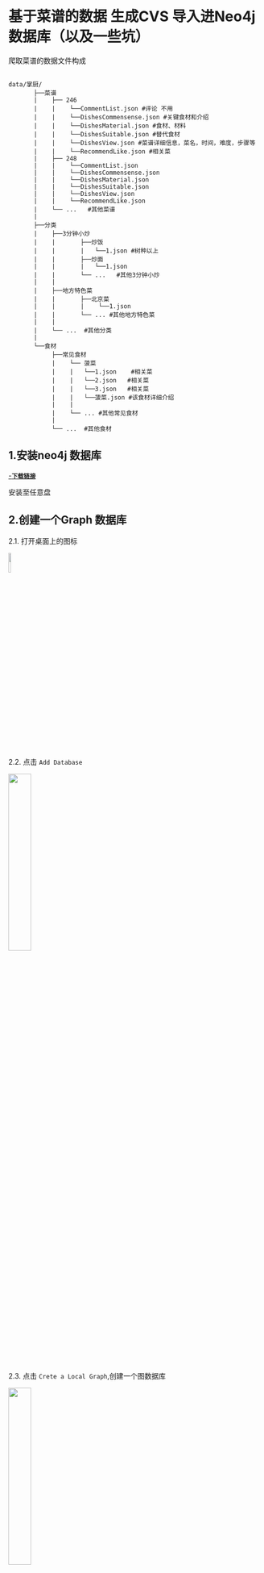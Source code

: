 # 基于菜谱的数据 生成CVS 导入进Neo4j 数据库（以及一些坑）

爬取菜谱的数据文件构成

```bashrc

data/掌厨/
       ├──菜谱
       |    ├── 246
       |    |    └──CommentList.json #评论 不用
       |    |    └──DishesCommensense.json #关键食材和介绍
       |    |    └──DishesMaterial.json #食材、材料
       |    |    └──DishesSuitable.json #替代食材
       |    |    └──DishesView.json #菜谱详细信息，菜名，时间，难度，步骤等
       |    |    └──RecommendLike.json #相关菜
       |    ├── 248
       |    |    └──CommentList.json
       |    |    └──DishesCommensense.json
       |    |    └──DishesMaterial.json
       |    |    └──DishesSuitable.json
       |    |    └──DishesView.json
       |    |    └──RecommendLike.json
       |    └── ...   #其他菜谱
       |
       ├──分类
       |    ├──3分钟小炒
       |    |       ├──炒饭
       |    |       |   └──1.json #树种以上
       |    |       ├──炒面
       |    |       |   └──1.json
       |    |       └── ...   #其他3分钟小炒
       |    |
       |    ├──地方特色菜
       |    |       ├──北京菜
       |    |       |    └──1.json
       |    |       └── ... #其他地方特色菜
       |    |
       |    └── ...  #其他分类
       |
       └──食材   
            ├──常见食材
            |    └── 菠菜
            |    |   └──1.json    #相关菜
            |    |   └──2.json   #相关菜
            |    |   └──3.json   #相关菜
            |    |   └──菠菜.json #该食材详细介绍
            |    |
            |    └── ... #其他常见食材
            |
            └── ...  #其他食材
```
## 1.安装neo4j 数据库
[-**`下载链接`**](https://neo4j.com/download/)<br>

安装至任意盘

## 2.创建一个Graph 数据库
2.1. 打开桌面上的图标
<p align="left">
    <img width="10%" src="image/1.png" style="max-width:10%;">
    </a>
</p>

2.2. 点击 `Add Database`

<p align="left">
    <img width="30%" src="image/2.jpg" style="max-width:30%;">
    </a>
</p>

2.3. 点击 `Crete a Local Graph`,创建一个图数据库

<p align="left">
    <img width="30%" src="image/3.jpg" style="max-width:30%;">
    </a>
</p>


2.4. 输入Name 和 Password, 一般默认Name 为Graph Password 为neo4j或者admin， 密码非常重要，链接数据库时需要密码

<p align="left">
    <img width="30%" src="image/4.jpg" style="max-width:30%;">
    </a>
</p>

2.5. 启动Grph， 点击`Start`, 即启动完成

<p align="left">
    <img width="30%" src="image/5.jpg" style="max-width:30%;">
    </a>
</p>

## 3.数据导入
<p align="left">
    <img width="100%" src="image/6.png" style="max-width:100%;">
    </a>
</p>

经过对比，neo4j的官方命令`neo4j-import`最为强大，速度非常快。接下来我们使用两种方法导入数据：

1.使用Python 文件进行导入

**优点**：对于熟悉python的同学操作更容易理解

**缺点**：速度慢，其本质使用的是和表格中的`create`，经过测试，15,000个菜谱数据导入耗费2个小时左右。建议小规模数据使用

2.使用`neo4j-import`命令导入

**缺点**：步骤繁琐复杂,每一次导入需要情况数据库（即只能导入一次，没有找到追加的方法）

**优点**：速度快，相同的数据30秒导入完成

## 3.1 Python 导入

`知识图谱整理.py、build_medicalgraph.py`实施。该文件由刘焕勇老师[-**`QASystemOnMedicalKG`**](https://github.com/liuhuanyong/QASystemOnMedicalKG)修改而来。

### 3.1.1 生成json格式
先试用`知识图谱整理.py`将数据导入，生成一个字典，每行一个字典，将字典按行写入json文件中:
```bashrc
{"名称": "西式凤尾虾", "难度": "一般", "味道": "甜", "时间": "3分钟", "简介": "这道西式凤尾虾外型别致，带有一点小情调，给人带来惊喜，给平淡的生活增添一份精致。其实操作也非常简单，在家做一做，给心爱的人送上你的心意吧。", "推荐指数": "0", "介绍": "淡淡的情丝", "同意指数": "2543", "标签": ["拌", "厨师", "土豆", "益气补血", "虾"], "步骤": "1.洗净的生菜去梗，把菜叶切成丝。2.洗净的苹果去皮，去核，切瓣，切成小块。3.洗净的西红柿切瓣，切成小块。4.去皮洗净的土豆，切薄片，切成细丝。5.放入装有清水的碗中浸泡。6.将带尾洗净的虾仁切开背部，切断虾筋。7.虾仁加少许盐、味精、水淀粉拌匀，加少许吉士粉拌匀。8.撒上生粉，裹匀。9.热锅注油，烧至五成热，放入土豆丝，搅散。10.炸至金黄色捞出。11.锅中的油烧至五成热，倒入虾仁，炸约2分钟。12.将炸好的虾仁捞出。13.将苹果倒入碗中，加西红柿，再加沙拉酱、炼奶拌匀。14.把拌好的苹果、西红柿盛入盘中央，把生菜叶围在四周。15.取一小碗，加沙拉酱、炼奶拌匀。16.将炸好的虾仁裹上拌好的沙拉炼奶酱。17.再裹上炸好的土豆丝。18.摆盘即可。", "食材": "虾仁：150克;\n土豆：250克;\n苹果：50克;\n西红柿：50克;\n生菜：100克;\n盐：3克;\n水淀粉：10毫升;\n生粉：3克;\n味精：3克;\n沙拉酱：85克;\n炼奶：40克;\n食用油、吉士粉：各适量;\n", "关键食材介绍": "土豆富含糖类、蛋白质、脂肪、维生素和多种矿物质，性平味甘，具有和胃调中、益气健脾、强身益肾、消炎、活血消肿等功效，可辅助治疗消化不良、习惯性便秘、神疲乏力、慢性胃痛、关节疼痛、皮肤湿疹等症。", "提示": "切好的虾仁可以放到清水中清洗，以洗去虾筋。"}
{"名称": "奥尔良风味披萨", "难度": "一般", "味道": "咸", "时间": "85分钟", "简介": "美味的新奥尔良披萨，带着欧式的浪漫情怀，又有着新大陆的香辣口感，肉与蔬菜的完美搭配。", "推荐指数": "0", "介绍": "披萨的完美搭配", "同意指数": "1781", "标签": ["下午茶", "烤", "玉米", "咸", "披萨"], "步骤": "1.高筋面粉倒入案台上，用刮板开窝。2.加入水、白糖，搅匀。3.加入酵母、盐，搅匀。4.放入鸡蛋，搅散。5.刮入高筋面粉，混合均匀。6.倒入黄奶油，混匀。7.将混合物搓揉至纯滑面团。8.取一半面团，用擀面杖均匀擀成圆饼状面皮。9.将面皮放入披萨圆盘中，稍加修整，使面皮与披萨圆盘完整贴合。10.用叉子在面皮上均匀地扎出小孔。11.处理好的面皮放置常温下发酵1小时。12.发酵好的面皮上撒入玉米粒。13.加上洋葱丝。14.放入青椒粒、红彩椒粒。15.加入瘦肉丝。16.撒上芝士丁，披萨生坯制成。17.预热烤箱，温度调至上下火200℃。18.将装有披萨生坯的披萨圆盘放入预热好的烤箱中，烤10分钟至熟。19.取出烤好的披萨即可。", "食材": "披萨面皮部分：高筋面粉：200克;\n酵母：3克;\n黄奶油：20克;\n水：80毫升;\n盐：1克;\n白糖：10克;\n鸡蛋：1个;\n芝士丁：40克;\n馅料部分：瘦肉丝：50克;\n玉米粒：40克;\n青椒、红彩椒：各40克;\n洋葱丝：40克;\n工具：刮板、披萨圆盘：各1个;\n擀面杖：1根;\n叉子：1把;\n烤箱：1台;\n：;\n", "关键食材介绍": "青椒含有膳食纤维、维生素A、维生素C、辣椒素等营养成分，具有增进食欲、促进消化、增强免疫力等功效。", "提示": "瘦肉丝可以事先用调料腌渍一会儿，会使烤出的披萨味道更香。"}
{"名称": "黄桃培根披萨", "难度": "一般", "味道": "甜", "时间": "85分钟", "简介": "远渡重洋而来的培根，爱上了本土甜蜜的黄桃，这一定是最有浪漫味道的披萨。", "推荐指数": "0", "介绍": "浪漫的味道", "同意指数": "261", "标签": ["披萨", "甜", "烤", "下午茶", "补锌"], "步骤": "1.高筋面粉倒入案台上，用刮板开窝。2.加入水、白糖，搅匀。3.加入酵母、盐，搅匀。4.放入鸡蛋，搅散。5.刮入高筋面粉，混合均匀。6.倒入黄奶油，混匀。7.将混合物搓揉至纯滑面团。8.取一半面团，用擀面杖均匀擀成圆饼状面皮。9.将面皮放入披萨圆盘中，稍加修整，使面皮与披萨圆盘完整贴合。10.用叉子在面皮上均匀地扎出小孔。11.处理好的面皮放置常温下发酵1小时。12.发酵好的面皮上放入培根片。13.加入黄桃块。14.撒上洋葱丝。15.加入黄彩椒粒。16.放入红彩椒粒。17.放入红彩椒粒。18.刷上沙拉酱。19.撒上芝士丁，披萨生坯制成。20.预热烤箱，温度调至上下火200℃。21.将装有披萨生坯的披萨圆盘放入预热好的烤箱中，烤10分钟至熟。22.取出烤好的披萨即可。", "食材": "披萨面皮部分：高筋面粉：200克;\n酵母：3克;\n黄奶油：20克;\n水：80毫升;\n盐：1克;\n白糖：10克;\n鸡蛋：1个;\n芝士丁：40克;\n馅料部分：黄桃块：80克;\n培根片：50克;\n黄彩椒粒、红彩椒粒、青椒粒：各40克;\n洋葱丝：30克;\n沙拉酱：20克;\n工具：刮板、披萨圆盘：各1个;\n擀面杖：1根;\n叉子：1把;\n烤箱：1台;\n：;\n", "关键食材介绍": "黄桃含有膳食纤维、果胶、硒、锌、铁，以及多种维生素等营养物质，具有通便润肠、促进食欲、调节人体新陈代谢、提高免疫力等作用。", "提示": "可依个人喜好，适当增加沙拉酱的用量。"}
...
``` 

### 3.1.2 `build_medicalgraph.py`修改
注意：要保持数据库始终属于开启状态

16-20行是Python 进入 数据库的参数配置
```bashrc
host="localhost",  # neo4j 搭载服务器的ip地址，ifconfig可获取到，本地数据库只开启一个的话一般为localhost
http_port=7474,  # neo4j 服务器监听的端口号，一般都为7474
user="neo4j",  # 数据库user name，如果没有更改过，应该是neo4j
password="" #使用自己的密码
``` 

#### 3.1.2.1 read_nodes 修改

字典中有多少个`key`，就构建多少个空`list`。如有一些没用的`key`，可以舍弃，构建节点看自己数据定义。以及一个储存所有信息的`list`：`all_infos`

再接着构建 **关系**`list`，这里面构建了(结点 - 1) 个个关系。比如有17个节点，构建了16个关系；比如`菜名 - 难度 的关系`


65行为逐行添加信息，循环中构建一个空字典，循坏结束时将字典添加进入`all_infos`的list中

如果一类关系是一对多的关系，比如`"标签": ["披萨", "甜", "烤", "下午茶", "补锌"]`，那么需要使用for loop加入关系
```bashrc
if '标签' in data_json: #如需替换，需要把'标签'替换掉其他关键词
    tags += data_json['标签'] #如需替换，需要把'标签'替换掉其他关键词
                
for tag in data_json['标签']: #如需替换，需要把'标签，tag'替换掉其他关键词
    rels_tags.append([name_dishes,tag])  #如需替换，需要把'rels_tags，tag'替换掉其他关键词
disease_dict['tags'] =  data_json['标签'] #如需替换，需要把'标签，tag'替换掉其他关键词
```  

如果是一对一的关系，就比较方便：
```bashrc
if '味道' in data_json:
    taste += [data_json['味道']]
    disease_dict['taste'] = data_json['味道']
    rels_taste.append([name_dishes, data_json['味道']])
```

返回上面构建的所有list，一个也不能落下。其中节点使用set保证唯一性

#### 3.1.2.2 create_node 
无需修改

#### 3.1.2.3 create_dishes_nodes 构建初始节点
这里修改了变量名，由`create_diseases_nodes`修改而来

Node 的关键名字由"Disease"变成"Name"或者你想要的名字

剩下的为 key = disease_dict[key]，key为你在read_nodes中字典的关键词。比如：`hard_level=disease_dict['hard_level']`。

#### 3.1.2.4 create_graphnodes 构建节点
第一行，使用`read_nodes()`函数。因为返回的list数量很多，需要数清楚对应的返回的变量，节点名称的首字母大写

create_dishes_nodes（disease_infos） 变成你构建的字典名称 create_dishes_nodes(all_infos) 

然后接下来以此添加修改节点名称。

#### 3.1.2.5 create_graphrels 构建关系
```bashrc
self.create_relationship('Dashes_name', 'Hard_level', rels_hard_level, 'hard_level', '难度')
```
第一个值为出发节点（实体），第二个值为到达节点（值），第三个值为关系表达式，read_nodes中的rels_xx_xx，第四、五个位关系（属性）名称，可以只保留一个

这里用两个在可视化中可以选择英文或者中文,即`create_relationship('Dashes_name', 'Hard_level', rels_hard_level,  '难度')`是可行的。

#### 3.1.2.6 create_relationship
无需修改

#### 3.1.2.7 others
测试查找用，可不用

#### 3.1.2.8 export_data
生成txt文件，可不用

### 3.1.3 命令行导入数据
`cd` 到`build_medicalgraph.py`所在目录下，启动`python build_medicalgraph.py`
<p align="left">
    <img width="20%" src="image/7.jpg" style="max-width:20%;">
    </a>
</p>
在Powershell中会显示正在导入的节点和关系进程，即表示正在导入


## 3.2 neo4j-import 导入
该步骤有官方[教程](https://neo4j.com/docs/operations-manual/current/tutorial/import-tool/),但略简单，可作为测试使用。

### 3.2.1 准备工作
在此之前，需要对计算机安装[java 11](https://www.oracle.com/java/technologies/javase-jdk11-downloads.html)，Windows下安装完成即可，暂不用输入进环境变量中。注意版本必须是java 11 或以上，低版本不支持，会出现`Could not find java at C:\Program Files (x86)\Java\jdk1.8.0_181\bin\java.exe`等错误。[java 11安装教程](https://blog.csdn.net/weixin_40928253/article/details/83590136)

### 3.2.2 准备csv文档
`知识图谱整理.py`实施

参考官方教程，节点的csv文档必须有三组数据：`nodeID:ID，node_name，:LABEL`;关系csv中必须有这四种数据：`:START_ID，role，:END_ID，:TYPE`；官方数据如下：
```bashrc
  movieId:ID                   title  year:int        :LABEL
0  tt0133093              The Matrix      1999         Movie
1  tt0234215     The Matrix Reloaded      2003  Movie;Sequel
2  tt0242653  The Matrix Revolutions      2003  Movie;Sequel

  personId:ID                name :LABEL
0       keanu        Keanu Reeves  Actor
1     laurenc  Laurence Fishburne  Actor
2  carrieanne    Carrie-Anne Moss  Actor

    :START_ID      role    :END_ID     :TYPE
0       keanu       Neo  tt0133093  ACTED_IN
1       keanu       Neo  tt0234215  ACTED_IN
2       keanu       Neo  tt0242653  ACTED_IN
3     laurenc  Morpheus  tt0133093  ACTED_IN
4     laurenc  Morpheus  tt0234215  ACTED_IN
5     laurenc  Morpheus  tt0242653  ACTED_IN
6  carrieanne   Trinity  tt0133093  ACTED_IN
7  carrieanne   Trinity  tt0234215  ACTED_IN
8  carrieanne   Trinity  tt0242653  ACTED_IN
```

按照该要求，需要用`sklearn`中的`LabelEncoder`对他们进行编码，为了使其ID不唯一，对第二组的`nodes`的`value_id`全部加上100000，然后生成两个节点csv文件和一个关系csv文件，csv必须使用`utf-8`进行编码。生成数据如下：
```bashrc
        entity_id:ID        entity         :LABEL
0              10872      西式凤尾虾          Name
1               2106    奥尔良风味披萨        Name
                 ...         ...               ...
439492          3621    杂粮阳光三明治         Name
439493          3446      早餐三明治          Name
 
        value_id:ID       value          :LABEL
0           1017630        一般           难度
1           1017630        一般           难度
            ...             ...           ...
439492      1041231       早餐三明治      相关菜
439493      1041231       早餐三明治      相关菜

        :START_ID       role  :     END_ID :    TYPE
0           10872    西式凤尾虾     1017630      难度
1            2106  奥尔良风味披萨    1017630      难度
               ...      ...         ....        ...    
439492       3621  杂粮阳光三明治   1041231      相关菜
439493       3446    早餐三明治     1041231      相关菜
```

### 3.2.3 放置csv文件
回到Neo4j Desktop,关闭数据库，使其处于停止状态。并确保该数据库为空数据库，0 Nodes，0 relationships；
<p align="left">
    <img width="30%" src="image/5.jpg" style="max-width:30%;">
    </a>
</p>

找到Neo4j Desktop的安装路径，将三个csv文件放入`import`目录下，就代表文件放置工作完成。
```bashrc

../Neo4j_Desktop/neo4jDatabases/database-xxxx-xxxx-xxxx/installation-4.0.3/
                                                               ├── import(原本该文件夹为空，后将把csv文件放置该目录下)
                                                               |     └──nodes_xxx_1.csv(movies.csv)
                                                               |     └──nodes_xxx_2.csv(actors.csv)
                                                               |     └──relationships_xxx.csv()
                                                               ├── data
                                                               |     └──databases(每次执行确保该文件夹是空的)
                                                               |     └──dbms(不用管)
                                                               |     └──transactions(每次执行确保该文件夹是空的)
                                                               ├── bin
                                                               |
                                                               └── ...
                                                               
      
```

### 3.2.4 import csv文件进入数据库
打开`cmd`，`cd`到`installation-4.0.3/bin`目录下(注意，如果文件在其他盘，则需要加`/`，如：`cd /d d:`).

启动命令`neo4j-admin import --nodes=../import/movies.csv --nodes=../import/actors.csv --relationships=../import/roles.csv --multiline-fields=True --skip-duplicate-nodes=True`

或者`neo4j-admin import --nodes=../import/node1.csv --nodes=../import/node2.csv --relationships=../import/relations.csv --multiline-fields=True --skip-duplicate-nodes=True`


注意，因为csv有重复值，必须使用`--skip-duplicate-nodes=True`，更多的参数设置，参考[官方](https://neo4j.com/docs/operations-manual/current/tools/import/options/)，中文翻译参考[这里](http://weikeqin.com/2017/04/11/neo4j-import/)

## 效果展示
<p align="center">
    <img width="100%" src="image/8.jpg" style="max-width:100%;">
    </a>
</p>

<p align="center">
    <img width="100%" src="image/9.jpg" style="max-width:100%;">
    </a>
</p>


如果需要该数据，请联系ethanliuzhuo@outlook.com
